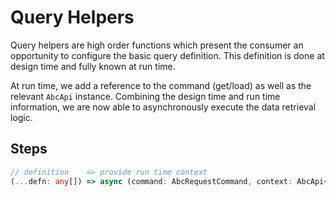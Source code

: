 # Query Helpers

Query helpers are high order functions which present the consumer an opportunity to configure the basic query definition. This definition is done at design time and fully known at run time.

At run time, we add a reference to the command (get/load) as well as the relevant `AbcApi` instance. Combining the design time and run time information, we are now able to asynchronously execute the data retrieval logic.

## Steps

```typescript
// definition    => provide run time context                               => query results
(...defn: any[]) => async (command: AbcRequestCommand, context: AbcApi<T>) => Promise<AbcResult<T>>
```
